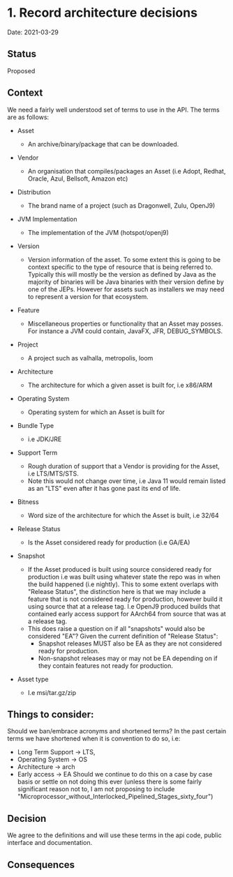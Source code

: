 # 1. Record architecture decisions

Date: 2021-03-29

## Status

Proposed

## Context

We need a fairly well understood set of terms to use in the API. The terms are as follows:

- Asset
  - An archive/binary/package that can be downloaded.
- Vendor
  - An organisation that compiles/packages an Asset (i.e Adopt, Redhat, Oracle, Azul, Bellsoft, Amazon etc)
- Distribution
  - The brand name of a project (such as Dragonwell, Zulu,  OpenJ9)
- JVM Implementation
  - The implementation of the JVM (hotspot/openj9)
- Version
  - Version information of the asset. To some extent this is going to be context specific to the type of resource that is being referred to.  Typically this will 
    mostly be the version as defined by Java as the majority of binaries will be Java binaries with their version define by one of the JEPs. However for assets
    such as installers we may need to represent a version for that ecosystem. 
- Feature
  - Miscellaneous properties or functionality that an Asset may posses. For instance a JVM could contain, JavaFX, JFR, DEBUG_SYMBOLS.
- Project 
  - A project such as valhalla, metropolis, loom
- Architecture
  - The architecture for which a given asset is built for, i.e x86/ARM
- Operating System
  - Operating system for which an Asset is built for
- Bundle Type
  - i.e JDK/JRE
- Support Term
  - Rough duration of support that a Vendor is providing for the Asset, i.e LTS/MTS/STS.
  - Note this would not change over time, i.e Java 11 would remain listed as an "LTS" even after it has gone past its end of life. 
- Bitness
  - Word size of the architecture for which the Asset is built, i.e 32/64
- Release Status
  - Is the Asset considered ready for production (i.e GA/EA)
- Snapshot
  - If the Asset produced is built using source considered ready for production i.e was built using whatever state the repo was in when the build happened (i.e nightly).
    This to some extent overlaps with "Release Status", the distinction here is that we may include a feature that is not considered ready for production, however build it
    using source that at a release tag. I.e OpenJ9 produced builds that contained early access support for AArch64 from source that was at a release tag. 
  - This does raise a question on if all "snapshots" would also be considered "EA"? Given the current definition of "Release Status":
    - Snapshot releases MUST also be EA as they are not considered ready for production.
    - Non-snapshot releases may or may not be EA depending on if they contain features not ready for production.
    
- Asset type
  - I.e msi/tar.gz/zip 

## Things to consider:
Should we ban/embrace acronyms and shortened terms? In the past certain terms we have shortened when it is convention to do so, i.e:
- Long Term Support -> LTS, 
- Operating System -> OS
- Architecture -> arch
- Early access -> EA
Should we continue to do this on a case by case basis or settle on not doing this ever (unless there is some fairly significant reason not to, I am not proposing to 
  include "Microprocessor_without_Interlocked_Pipelined_Stages_sixty_four")

## Decision

We agree to the definitions and will use these terms in the api code, public interface and documentation.

## Consequences
